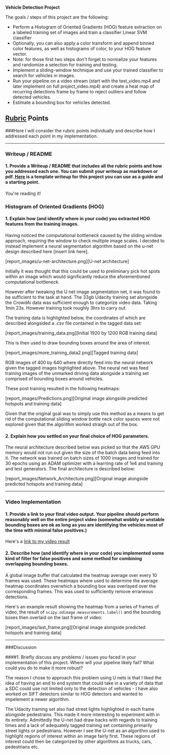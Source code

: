 **Vehicle Detection Project**

The goals / steps of this project are the following:

* Perform a Histogram of Oriented Gradients (HOG) feature extraction on a labeled training set of images and train a classifier Linear SVM classifier
* Optionally, you can also apply a color transform and append binned color features, as well as histograms of color, to your HOG feature vector. 
* Note: for those first two steps don't forget to normalize your features and randomize a selection for training and testing.
* Implement a sliding-window technique and use your trained classifier to search for vehicles in images.
* Run your pipeline on a video stream (start with the test_video.mp4 and later implement on full project_video.mp4) and create a heat map of recurring detections frame by frame to reject outliers and follow detected vehicles.
* Estimate a bounding box for vehicles detected.

[//]: # (Image References)
[image1]: ./report_images/u-net-architecture.png
[image2]: .report_images/training_data.png
[image3]: ./report_images/more_training_data2.png
[image4]: ./report_images/Predictions.png
[image5]: ./report_images/Network_Architecture.png
[image6]: ./report_images/last_frame.png
[image7]: ./examples/output_bboxes.png
[video1]: ./project_video.mp4

## [Rubric](https://review.udacity.com/#!/rubrics/513/view) Points
###Here I will consider the rubric points individually and describe how I addressed each point in my implementation.  

---
### Writeup / README

####  1. Provide a Writeup / README that includes all the rubric points and how you addressed each one.  You can submit your writeup as markdown or pdf.  [Here](https://github.com/udacity/CarND-Vehicle-Detection/blob/master/writeup_template.md) is a template writeup for this project you can use as a guide and a starting point.  

You're reading it!

### Histogram of Oriented Gradients (HOG)

#### 1. Explain how (and identify where in your code) you extracted HOG features from the training images.

Having noticed the computational bottleneck caused by the sliding window approach, requiring the window to check multiple image scales. I decided to instead implement a neural segmentation algorithm based on the u-net design described here [insert link here]. 

[report_images/u-net-architecture.png][U-net architecture]

Initially it was thought that this could be used to preliminary pick hot spots within an image which would significantly reduce the aforementioned computational bottleneck.

However after tweaking the U net image segmentation net, it was found to be sufficient to the task at hand. The 33gb Udacity training set alongside the CrowdAi data was sufficient enough to categorize video data. Taking 1min 23s. However training took roughly 3hrs to carry out.

The training data is highlighted below, the coordinates of which are described alongsided a .csv file contained in the tagged data set:

[report_images/training_data.png][Initial 1920 by 1200 RGB training data]

This is then used to draw bounding boxes around the area of interest.

[report_images/more_training_data2.png][Tagged training data]

RGB images of 400 by 640 where directly feed into the neural network given the tagged images highlighted above. The neural net was feed training images of the unmarked driving data alongside a training set comprised of bounding boxes around vehicles.

These post training resulted in the following heatmaps:

[report_images/Predictions.png][Original image alongside predicted hotspots and training data]

Given that the original goal was to simply use this method as a means to get rid of the computational sliding window bottle neck
color spaces were not explored given that the algorithm worked straigh out of the box.

#### 2. Explain how you settled on your final choice of HOG parameters.

The neural architecture described below was picked so that the AWS GPU memory would not run out given the size of the batch data being feed into it. The network was trained on batch sizes of 1000 images and trained for 30 epochs using an ADAM optimizer with a learning rate of 1e4 and training and test generators. The final architecture is described below:

[report_images/Network_Architecture.png][Original image alongside predicted hotspots and training data]

---

### Video Implementation

#### 1. Provide a link to your final video output.  Your pipeline should perform reasonably well on the entire project video (somewhat wobbly or unstable bounding boxes are ok as long as you are identifying the vehicles most of the time with minimal false positives.)
Here's a [link to my video result](./project_video_output.mp4)


#### 2. Describe how (and identify where in your code) you implemented some kind of filter for false positives and some method for combining overlapping bounding boxes.

A global image buffer that calculated the heatmap average over every 10 frames was used. These heatmaps where used to determine the average heatmap coordinates overwhich a bounding box was overlayed over the corresponding frames. This was used to sufficiently remove erraneous detections.

Here's an example result showing the heatmap from a series of frames of video, the result of `scipy.ndimage.measurements.label()` and the bounding boxes then overlaid on the last frame of video:

[report_images/last_frame.png][Original image alongside predicted hotspots and training data]

---

###Discussion

####1. Briefly discuss any problems / issues you faced in your implementation of this project.  Where will your pipeline likely fail?  What could you do to make it more robust?

The reason I chose to approach this problem using U nets is that I liked the idea of having an end to end system that could take in a variety of data that a SDC could use not limited only to the detection of vehicles - I have also worked on SIFT detectors similar to HOG detectors and wanted to impelement a newer algorithm. 

The Udacity training set also had street lights highlighted in each frame alongside pedestrains. This made it more interesting to experiment with in its entirety. Admittedly the U-net had draw backs with regards to training times and a lack of adequately tagged training set containing primarily street lights or pedestrians. However I see the U-net as an algorithm used to highlight regions of interest within an image fairly first. These regions of interest could then be categorized by other algorithms as trucks, cars, pedestrians etc.

